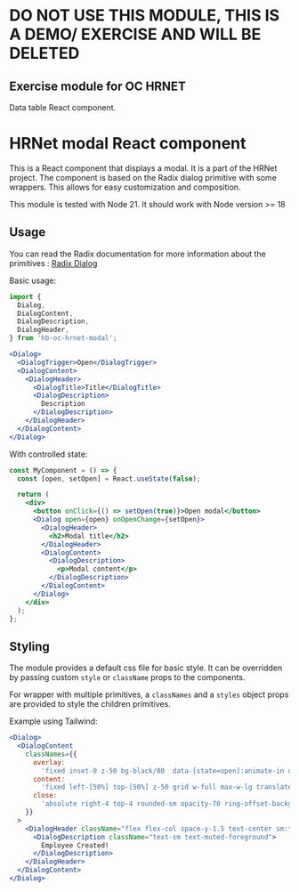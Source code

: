 # DO NOT USE THIS MODULE, THIS IS A DEMO/ EXERCISE AND WILL BE DELETED

## Exercise module for OC HRNET

Data table React component.

# HRNet modal React component

This is a React component that displays a modal. It is a part of the HRNet
project.
The component is based on the Radix dialog primitive with some wrappers. This
allows for easy customization and composition.

This module is tested with Node 21. It should work with Node version >= 18

## Usage

You can read the Radix documentation for more information about the
primitives : [Radix Dialog](https://www.radix-ui.com/primitives/docs/components/dialog)

Basic usage:

```jsx
import {
  Dialog,
  DialogContent,
  DialogDescription,
  DialogHeader,
} from 'hb-oc-hrnet-modal';
```

```jsx
<Dialog>
  <DialogTrigger>Open</DialogTrigger>
  <DialogContent>
    <DialogHeader>
      <DialogTitle>Title</DialogTitle>
      <DialogDescription>
        Description
      </DialogDescription>
    </DialogHeader>
  </DialogContent>
</Dialog>
```

With controlled state:

```jsx
const MyComponent = () => {
  const [open, setOpen] = React.useState(false);

  return (
    <div>
      <button onClick={() => setOpen(true)}>Open modal</button>
      <Dialog open={open} onOpenChange={setOpen}>
        <DialogHeader>
          <h2>Modal title</h2>
        </DialogHeader>
        <DialogContent>
          <DialogDescription>
            <p>Modal content</p>
          </DialogDescription>
        </DialogContent>
      </Dialog>
    </div>
  );
};
```

## Styling

The module provides a default css file for basic style. It can be overridden by passing custom `style` or `className`
props to the components.

For wrapper with multiple primitives, a `classNames` and a `styles` object props are provided to style the children
primitives.

Example using Tailwind:

```jsx
<Dialog>
  <DialogContent
    classNames={{
      overlay:
        'fixed inset-0 z-50 bg-black/80  data-[state=open]:animate-in data-[state=closed]:animate-out data-[state=closed]:fade-out-0 data-[state=open]:fade-in-0',
      content:
        'fixed left-[50%] top-[50%] z-50 grid w-full max-w-lg translate-x-[-50%] translate-y-[-50%] gap-4 border bg-background p-6 shadow-lg duration-200 data-[state=open]:animate-in data-[state=closed]:animate-out data-[state=closed]:fade-out-0 data-[state=open]:fade-in-0 data-[state=closed]:zoom-out-95 data-[state=open]:zoom-in-95 data-[state=closed]:slide-out-to-left-1/2 data-[state=closed]:slide-out-to-top-[48%] data-[state=open]:slide-in-from-left-1/2 data-[state=open]:slide-in-from-top-[48%] sm:rounded-lg',
      close:
        'absolute right-4 top-4 rounded-sm opacity-70 ring-offset-background transition-opacity hover:opacity-100 focus:outline-none focus:ring-2 focus:ring-ring focus:ring-offset-2 disabled:pointer-events-none data-[state=open]:bg-accent data-[state=open]:text-muted-foreground',
    }}
  >
    <DialogHeader className="flex flex-col space-y-1.5 text-center sm:text-left">
      <DialogDescription className="text-sm text-muted-foreground">
        Employee Created!
      </DialogDescription>
    </DialogHeader>
  </DialogContent>
</Dialog>
```
